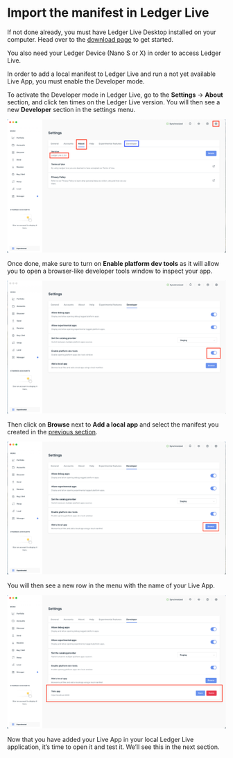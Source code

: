 # Import the manifest in Ledger Live

If not done already, you must have Ledger Live Desktop installed on your computer. Head over to the [download page](https://www.ledger.com/ledger-live/download) to get started.

You also need your Ledger Device (Nano S or X) in order to access Ledger Live.

In order to add a local manifest to Ledger Live and run a not yet available Live App, you must enable the Developer mode.

To activate the Developer mode in Ledger Live, go to the **Settings** -> **About** section, and click ten times on the Ledger Live version. You will then see a new **Developer** section in the settings menu.

![developer-mode](./assets/3-1-developer-mode.png)

Once done, make sure to turn on **Enable platform dev tools** as it will allow you to open a browser-like developer tools window to inspect your app.

![dev-tools](./assets/3-2-dev-tools.png)

Then click on **Browse** next to **Add a local app** and select the manifest you created in the [previous section](./2-manifest.md).

![browse](./assets/3-3-browse.png)

You will then see a new row in the menu with the name of your Live App.

![local-app](./assets/3-4-local-app.png)

Now that you have added your Live App in your local Ledger Live application, it’s time to open it and test it. We’ll see this in the next section.
